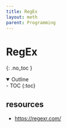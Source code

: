 ```yaml
---
title: RegEx
layout: meth
parent: Programming
---
```

# RegEx
{: .no_toc }

<details open markdown="block">
  <summary>
    Outline
  </summary>
- TOC
{:toc}
</details>

## resources
- https://regexr.com/